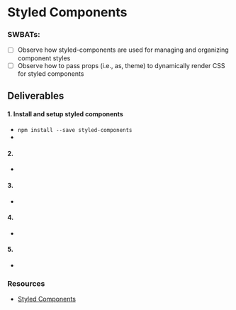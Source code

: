 # Styled Components

### SWBATs:

- [ ] Observe how styled-components are used for managing and organizing component styles
- [ ] Observe how to pass props (i.e., as, theme) to dynamically render CSS for styled components

## Deliverables

#### 1. Install and setup styled components

- `npm install --save styled-components`
- 

#### 2. 

- 

#### 3. 

- 

#### 4. 

- 
#### 5. 

- 





### Resources

- [Styled Components](https://styled-components.com/)

